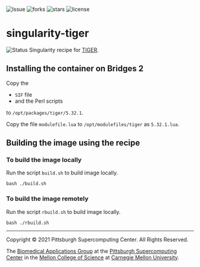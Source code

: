 ![Issue](https://img.shields.io/github/issues/pscedu/singularity-tiger)
![forks](https://img.shields.io/github/forks/pscedu/singularity-tiger)
![stars](https://img.shields.io/github/stars/pscedu/singularity-tiger)
![license](https://img.shields.io/github/license/pscedu/singularity-tiger)

# singularity-tiger
![Status](https://github.com/pscedu/singularity-tiger/actions/workflows/pretty.yml/badge.svg)
Singularity recipe for [TIGER](https://github.com/sandialabs/TIGER).

## Installing the container on Bridges 2
Copy the

* `SIF` file
* and the Perl scripts

to `/opt/packages/tiger/5.32.1`.

Copy the file `modulefile.lua` to `/opt/modulefiles/tiger` as `5.32.1.lua`.

## Building the image using the recipe
### To build the image locally
Run the script `build.sh` to build image locally.

```
bash ./build.sh
```

### To build the image remotely
Run the script `rbuild.sh` to build image locally.

```
bash ./rbuild.sh
```

---
Copyright © 2021 Pittsburgh Supercomputing Center. All Rights Reserved.

The [Biomedical Applications Group](https://www.psc.edu/biomedical-applications/) at the [Pittsburgh Supercomputing
Center](http://www.psc.edu) in the [Mellon College of Science](https://www.cmu.edu/mcs/) at [Carnegie Mellon University](http://www.cmu.edu).

